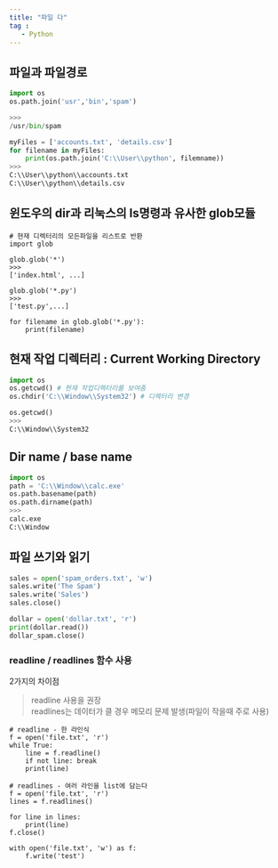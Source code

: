 ```yaml
---
title: "파일 다"
tag : 
   - Python 
---
```


## 파일과 파일경로
```python
import os
os.path.join('usr','bin','spam')

>>>
/usr/bin/spam

myFiles = ['accounts.txt', 'details.csv']
for filename in myFiles:
    print(os.path.join('C:\\User\\python', filemname))
>>>
C:\\User\\python\\accounts.txt
C:\\User\\python\\details.csv
```

## 윈도우의 dir과 리눅스의 ls명령과 유사한 glob모듈
```
# 현재 디렉터리의 모든파일을 리스트로 반환
import glob

glob.glob('*')
>>>
['index.html', ...]

glob.glob('*.py')
>>>
['test.py',...]

for filename in glob.glob('*.py'):
    print(filename)
```

## 현재 작업 디렉터리 : Current Working Directory
```python
import os
os.getcwd() # 현재 작업디렉터리를 보여줌
os.chdir('C:\\Window\\System32') # 디렉터리 변경

os.getcwd()
>>> 
C:\\Window\\System32
```

## Dir name / base name
```python
import os
path = 'C:\\Window\\calc.exe'
os.path.basename(path)
os.path.dirname(path)
>>>
calc.exe
C:\\Window
```

## 파일 쓰기와 읽기
```python
sales = open('spam_orders.txt', 'w')
sales.write('The Spam')
sales.write('Sales')
sales.close()

dollar = open('dollar.txt', 'r')
print(dollar.read())
dollar_spam.close()
```

### readline / readlines 함수 사용
2가지의 차이점
> readline 사용을 권장  
> readlines는 데이터가 클 경우 메모리 문제 발생(파일이 작을때 주로 사용)
```
# readline - 한 라인식
f = open('file.txt', 'r')
while True:
    line = f.readline()
    if not line: break
    print(line)
    
# readlines - 여러 라인을 list에 담는다
f = open('file.txt', 'r')
lines = f.readlines()

for line in lines:
    print(line)
f.close()

with open('file.txt', 'w') as f:
    f.write('test')
```

